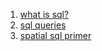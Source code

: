 1. [what is sql?](./what_is_sql.md)
2. [sql queries](./sql_queries.md)
3. [spatial sql primer](./spatial_sql.md)
